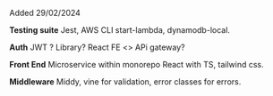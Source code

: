 Added 29/02/2024

**Testing suite**
Jest, AWS CLI start-lambda, dynamodb-local.


**Auth**
JWT ? Library? React FE <> APi gateway?


**Front End**
Microservice within monorepo
React with TS, tailwind css.

**Middleware**
Middy, vine for validation, error classes for errors.